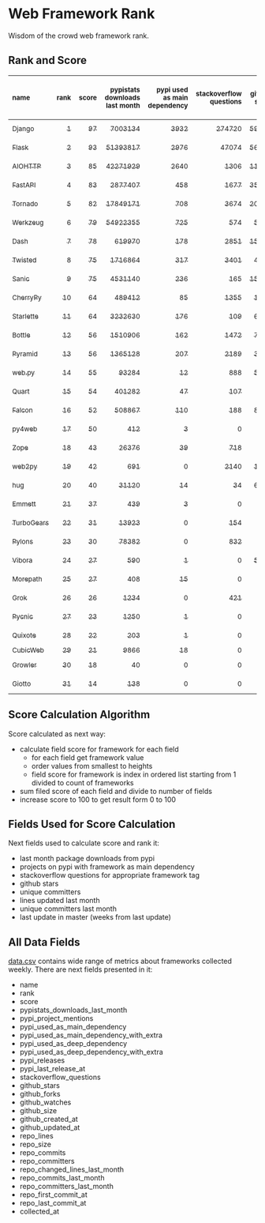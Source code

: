 # Web Framework Rank
Wisdom of the crowd web framework rank.

## Rank and Score
<sub>name</sub> | <sub>rank</sub> | <sub>score</sub> | <sub>pypistats downloads last month</sub> | <sub>pypi used as main dependency</sub> | <sub>stackoverflow questions</sub> | <sub>github stars</sub> | <sub>repo unique committers</sub> | <sub>repo changed lines last month</sub> | <sub>repo unique committers last month</sub> | <sub>repo last commit</sub>
:--- | ---: | ---: | ---: | ---: | ---: | ---: | ---: | ---: | ---: | ---:
[<sub>Django</sub>](https://github.com/django/django "first commit: 2005-07-13") | [<sub>1</sub>](# "  +0 last week") | [<sub>97</sub>](# "  +0 last week") | [<sub>7003134</sub>](# "  #5 in pypistats downloads last month +0.59% last week") | [<sub>3932</sub>](# "  #1 in pypi used as main dependency +0.41% last week") | [<sub>274720</sub>](# "  #1 in stackoverflow questions +0.17% last week") | [<sub>59577</sub>](# "  #1 in github stars +0.22% last week") | [<sub>2564</sub>](# "  #1 in repo unique committers +0.23% last week") | [<sub>4025</sub>](# "▲ #2 in repo changed lines last month +26.22% last week") | [<sub>38</sub>](# "  #1 in repo unique committers last month +8.57% last week") | [<sub>2021-09-10</sub>](# "  #1 in repo last commit 1 week ago")
[<sub>Flask</sub>](https://github.com/pallets/flask "first commit: 2010-04-06; uses: Werkzeug") | [<sub>2</sub>](# "  +0 last week") | [<sub>93</sub>](# "  +1 last week") | [<sub>51393817</sub>](# "  #2 in pypistats downloads last month -0.26% last week") | [<sub>2976</sub>](# "  #2 in pypi used as main dependency +0.37% last week") | [<sub>47074</sub>](# "  #2 in stackoverflow questions +0.11% last week") | [<sub>56577</sub>](# "  #2 in github stars +0.14% last week") | [<sub>754</sub>](# "  #2 in repo unique committers +0.27% last week") | [<sub>119</sub>](# "▲ #7 in repo changed lines last month -88.72% last week") | [<sub>6</sub>](# "  #4 in repo unique committers last month -40.0% last week") | [<sub>2021-09-08</sub>](# "▲ #1 in repo last commit 1 week ago")
[<sub>AIOHTTP</sub>](https://github.com/aio-libs/aiohttp "first commit: 2013-10-01") | [<sub>3</sub>](# "  +0 last week") | [<sub>85</sub>](# "  +2 last week") | [<sub>42271929</sub>](# "  #3 in pypistats downloads last month +2.29% last week") | [<sub>2640</sub>](# "  #3 in pypi used as main dependency +0.84% last week") | [<sub>1306</sub>](# "  #11 in stackoverflow questions +0.38% last week") | [<sub>11613</sub>](# "  #7 in github stars +0.26% last week") | [<sub>615</sub>](# "  #3 in repo unique committers +0.0% last week") | [<sub>325</sub>](# "▲ #6 in repo changed lines last month +1.88% last week") | [<sub>3</sub>](# "▲ #6 in repo unique committers last month +0.0% last week") | [<sub>2021-09-08</sub>](# "  #1 in repo last commit 1 week ago")
[<sub>FastAPI</sub>](https://github.com/tiangolo/fastapi "first commit: 2018-12-05; uses: Starlette") | [<sub>4</sub>](# "▲ +2 last week") | [<sub>83</sub>](# "▲ +3 last week") | [<sub>2877407</sub>](# "  #8 in pypistats downloads last month +2.65% last week") | [<sub>458</sub>](# "  #6 in pypi used as main dependency +1.33% last week") | [<sub>1677</sub>](# "  #8 in stackoverflow questions +2.38% last week") | [<sub>35735</sub>](# "  #3 in github stars +0.55% last week") | [<sub>255</sub>](# "  #10 in repo unique committers +0.0% last week") | [<sub>2476</sub>](# "▲ #5 in repo changed lines last month +0.73% last week") | [<sub>6</sub>](# "▲ #4 in repo unique committers last month +0.0% last week") | [<sub>2021-09-10</sub>](# "▲ #1 in repo last commit 1 week ago")
[<sub>Tornado</sub>](https://github.com/tornadoweb/tornado "first commit: 2009-09-09") | [<sub>5</sub>](# "  +0 last week") | [<sub>82</sub>](# "  +1 last week") | [<sub>17849171</sub>](# "  #4 in pypistats downloads last month -1.1% last week") | [<sub>708</sub>](# "  #5 in pypi used as main dependency +0.57% last week") | [<sub>3674</sub>](# "  #3 in stackoverflow questions +0.05% last week") | [<sub>20183</sub>](# "  #4 in github stars +0.09% last week") | [<sub>428</sub>](# "  #5 in repo unique committers +0.0% last week") | [<sub>52</sub>](# "▲ #12 in repo changed lines last month +0.0% last week") | [<sub>3</sub>](# "▲ #6 in repo unique committers last month +0.0% last week") | [<sub>2021-08-26</sub>](# "▼ #12 in repo last commit 3 weeks ago")
[<sub>Werkzeug</sub>](https://github.com/pallets/werkzeug "first commit: 2007-05-04; used by: Flask and Quart") | [<sub>6</sub>](# "▼ -2 last week") | [<sub>79</sub>](# "▼ -3 last week") | [<sub>54922355</sub>](# "  #1 in pypistats downloads last month +2.62% last week") | [<sub>725</sub>](# "  #4 in pypi used as main dependency +0.55% last week") | [<sub>574</sub>](# "  #15 in stackoverflow questions +0.7% last week") | [<sub>5818</sub>](# "  #12 in github stars +0.09% last week") | [<sub>441</sub>](# "  #4 in repo unique committers +0.0% last week") | [<sub>56</sub>](# "▼ #11 in repo changed lines last month -96.07% last week") | [<sub>3</sub>](# "▼ #6 in repo unique committers last month -72.73% last week") | [<sub>2021-09-08</sub>](# "▲ #1 in repo last commit 1 week ago")
[<sub>Dash</sub>](https://github.com/plotly/dash "first commit: 2015-04-10") | [<sub>7</sub>](# "  +0 last week") | [<sub>78</sub>](# "  -1 last week") | [<sub>619970</sub>](# "  #12 in pypistats downloads last month -0.83% last week") | [<sub>178</sub>](# "  #10 in pypi used as main dependency +0.56% last week") | [<sub>2851</sub>](# "  #5 in stackoverflow questions +0.78% last week") | [<sub>15128</sub>](# "  #6 in github stars +0.29% last week") | [<sub>119</sub>](# "  #17 in repo unique committers +0.0% last week") | [<sub>567624</sub>](# "  #1 in repo changed lines last month -26.47% last week") | [<sub>12</sub>](# "  #2 in repo unique committers last month +0.0% last week") | [<sub>2021-09-03</sub>](# "▼ #9 in repo last commit 2 weeks ago")
[<sub>Twisted</sub>](https://github.com/twisted/twisted "first commit: 2001-07-09") | [<sub>8</sub>](# "▲ +1 last week") | [<sub>75</sub>](# "▲ -3 last week") | [<sub>1716864</sub>](# "  #9 in pypistats downloads last month -1.14% last week") | [<sub>317</sub>](# "  #7 in pypi used as main dependency +0.0% last week") | [<sub>3401</sub>](# "  #4 in stackoverflow questions +0.0% last week") | [<sub>4365</sub>](# "  #15 in github stars +0.16% last week") | [<sub>264</sub>](# "  #8 in repo unique committers +0.0% last week") | [<sub>65</sub>](# "▼ #9 in repo changed lines last month -99.78% last week") | [<sub>2</sub>](# "▼ #11 in repo unique committers last month -60.0% last week") | [<sub>2021-09-06</sub>](# "▲ #1 in repo last commit 1 week ago")
[<sub>Sanic</sub>](https://github.com/sanic-org/sanic "first commit: 2016-05-26") | [<sub>9</sub>](# "▼ -1 last week") | [<sub>75</sub>](# "▼ -3 last week") | [<sub>4531140</sub>](# "  #6 in pypistats downloads last month -5.07% last week") | [<sub>236</sub>](# "  #8 in pypi used as main dependency +0.0% last week") | [<sub>165</sub>](# "  #18 in stackoverflow questions -0.6% last week") | [<sub>15353</sub>](# "  #5 in github stars +0.2% last week") | [<sub>333</sub>](# "  #7 in repo unique committers +0.0% last week") | [<sub>2596</sub>](# "▲ #4 in repo changed lines last month -13.73% last week") | [<sub>2</sub>](# "▼ #11 in repo unique committers last month -60.0% last week") | [<sub>2021-09-01</sub>](# "▼ #9 in repo last commit 2 weeks ago")
[<sub>CherryPy</sub>](https://github.com/cherrypy/cherrypy "first commit: 2004-11-20") | [<sub>10</sub>](# "▲ +7 last week") | [<sub>64</sub>](# "▲ +15 last week") | [<sub>489412</sub>](# "  #14 in pypistats downloads last month -1.09% last week") | [<sub>85</sub>](# "  #14 in pypi used as main dependency +1.19% last week") | [<sub>1355</sub>](# "  #10 in stackoverflow questions +0.15% last week") | [<sub>1445</sub>](# "  #18 in github stars +0.07% last week") | [<sub>142</sub>](# "  #15 in repo unique committers +0.71% last week") | [<sub>24</sub>](# "▲ #13 in repo changed lines last month +100% last week") | [<sub>3</sub>](# "▲ #6 in repo unique committers last month +100% last week") | [<sub>2021-09-07</sub>](# "▲ #1 in repo last commit 1 week ago")
[<sub>Starlette</sub>](https://github.com/encode/starlette "first commit: 2018-06-25; used by: FastAPI") | [<sub>11</sub>](# "▼ -1 last week") | [<sub>64</sub>](# "▼ +1 last week") | [<sub>3232630</sub>](# "  #7 in pypistats downloads last month +2.4% last week") | [<sub>176</sub>](# "  #11 in pypi used as main dependency +0.0% last week") | [<sub>109</sub>](# "  #20 in stackoverflow questions +0.0% last week") | [<sub>6018</sub>](# "  #11 in github stars +0.35% last week") | [<sub>167</sub>](# "  #14 in repo unique committers +0.0% last week") | [<sub>72</sub>](# "▲ #8 in repo changed lines last month +0.0% last week") | [<sub>2</sub>](# "▲ #11 in repo unique committers last month +0.0% last week") | [<sub>2021-08-19</sub>](# "▼ #13 in repo last commit 4 weeks ago")
[<sub>Bottle</sub>](https://github.com/bottlepy/bottle "first commit: 2009-06-30") | [<sub>12</sub>](# "  +0 last week") | [<sub>56</sub>](# "  +0 last week") | [<sub>1510906</sub>](# "  #10 in pypistats downloads last month -7.64% last week") | [<sub>162</sub>](# "  #12 in pypi used as main dependency +0.62% last week") | [<sub>1472</sub>](# "  #9 in stackoverflow questions +0.07% last week") | [<sub>7357</sub>](# "  #9 in github stars +0.15% last week") | [<sub>221</sub>](# "  #11 in repo unique committers +0.0% last week") | [<sub>0</sub>](# "▼ #16 in repo changed lines last month +100% last week") | [<sub>0</sub>](# "▼ #16 in repo unique committers last month +100% last week") | [<sub>2021-07-07</sub>](# "  #19 in repo last commit 10 weeks ago")
[<sub>Pyramid</sub>](https://github.com/Pylons/pyramid "first commit: 2008-07-04; used by: CubicWeb") | [<sub>13</sub>](# "  +0 last week") | [<sub>56</sub>](# "  +0 last week") | [<sub>1365128</sub>](# "  #11 in pypistats downloads last month -0.47% last week") | [<sub>207</sub>](# "  #9 in pypi used as main dependency +0.0% last week") | [<sub>2189</sub>](# "  #6 in stackoverflow questions +0.05% last week") | [<sub>3594</sub>](# "  #16 in github stars +0.11% last week") | [<sub>354</sub>](# "  #6 in repo unique committers +0.0% last week") | [<sub>0</sub>](# "▼ #16 in repo changed lines last month +100% last week") | [<sub>0</sub>](# "▼ #16 in repo unique committers last month +100% last week") | [<sub>2021-03-15</sub>](# "  #23 in repo last commit 26 weeks ago")
[<sub>web.py</sub>](https://github.com/webpy/webpy "first commit: 1970-01-01") | [<sub>14</sub>](# "▼ -3 last week") | [<sub>55</sub>](# "▼ -2 last week") | [<sub>93284</sub>](# "  #16 in pypistats downloads last month -2.31% last week") | [<sub>12</sub>](# "  #20 in pypi used as main dependency +0.0% last week") | [<sub>888</sub>](# "  #12 in stackoverflow questions +0.0% last week") | [<sub>5609</sub>](# "  #14 in github stars +0.12% last week") | [<sub>89</sub>](# "  #18 in repo unique committers +0.0% last week") | [<sub>2</sub>](# "▼ #15 in repo changed lines last month +0.0% last week") | [<sub>1</sub>](# "▼ #14 in repo unique committers last month +0.0% last week") | [<sub>2021-09-02</sub>](# "▼ #9 in repo last commit 2 weeks ago")
[<sub>Quart</sub>](https://gitlab.com/pgjones/quart "first commit: 2017-05-14; uses: Werkzeug") | [<sub>15</sub>](# "▼ -1 last week") | [<sub>54</sub>](# "▼ +1 last week") | [<sub>401282</sub>](# "  #15 in pypistats downloads last month +6.61% last week") | [<sub>47</sub>](# "  #15 in pypi used as main dependency +0.0% last week") | [<sub>107</sub>](# "  #21 in stackoverflow questions +0.94% last week") | [<sub>937</sub>](# "  #19 in github stars +0.21% last week") | [<sub>61</sub>](# "  #19 in repo unique committers +0.0% last week") | [<sub>60</sub>](# "▲ #10 in repo changed lines last month +0.0% last week") | [<sub>3</sub>](# "▲ #6 in repo unique committers last month +0.0% last week") | [<sub>2021-08-19</sub>](# "▼ #13 in repo last commit 4 weeks ago")
[<sub>Falcon</sub>](https://github.com/falconry/falcon "first commit: 2012-12-06; used by: hug") | [<sub>16</sub>](# "▼ -1 last week") | [<sub>52</sub>](# "▼ -1 last week") | [<sub>508867</sub>](# "  #13 in pypistats downloads last month +0.55% last week") | [<sub>110</sub>](# "  #13 in pypi used as main dependency +0.0% last week") | [<sub>188</sub>](# "  #17 in stackoverflow questions +0.0% last week") | [<sub>8549</sub>](# "  #8 in github stars +0.19% last week") | [<sub>180</sub>](# "  #12 in repo unique committers +0.0% last week") | [<sub>0</sub>](# "▼ #16 in repo changed lines last month +100% last week") | [<sub>0</sub>](# "▼ #16 in repo unique committers last month +100% last week") | [<sub>2021-08-03</sub>](# "▼ #16 in repo last commit 6 weeks ago")
[<sub>py4web</sub>](https://github.com/web2py/py4web "first commit: 2019-03-25") | [<sub>17</sub>](# "▼ -1 last week") | [<sub>50</sub>](# "▼ -1 last week") | [<sub>412</sub>](# "▼ #27 in pypistats downloads last month -35.12% last week") | [<sub>3</sub>](# "  #21 in pypi used as main dependency +0.0% last week") | [<sub>0</sub>](# "  #23 in stackoverflow questions +100% last week") | [<sub>156</sub>](# "  #26 in github stars +0.0% last week") | [<sub>57</sub>](# "  #20 in repo unique committers +0.0% last week") | [<sub>3771</sub>](# "  #3 in repo changed lines last month -2.46% last week") | [<sub>7</sub>](# "▲ #3 in repo unique committers last month -22.22% last week") | [<sub>2021-09-06</sub>](# "  #1 in repo last commit 1 week ago")
[<sub>Zope</sub>](https://github.com/zopefoundation/Zope "first commit: 1996-06-17") | [<sub>18</sub>](# "  +0 last week") | [<sub>43</sub>](# "  -1 last week") | [<sub>26376</sub>](# "  #19 in pypistats downloads last month -5.22% last week") | [<sub>39</sub>](# "  #16 in pypi used as main dependency +0.0% last week") | [<sub>718</sub>](# "  #14 in stackoverflow questions +0.0% last week") | [<sub>269</sub>](# "  #24 in github stars +0.37% last week") | [<sub>171</sub>](# "  #13 in repo unique committers +0.0% last week") | [<sub>0</sub>](# "▼ #16 in repo changed lines last month +100% last week") | [<sub>0</sub>](# "▼ #16 in repo unique committers last month +100% last week") | [<sub>2021-07-31</sub>](# "▼ #16 in repo last commit 7 weeks ago")
[<sub>web2py</sub>](https://github.com/web2py/web2py "first commit: 2011-11-23") | [<sub>19</sub>](# "  +0 last week") | [<sub>42</sub>](# "  +0 last week") | [<sub>691</sub>](# "  #24 in pypistats downloads last month +1.62% last week") | [<sub>0</sub>](# "  #26 in pypi used as main dependency +100% last week") | [<sub>2140</sub>](# "  #7 in stackoverflow questions +0.0% last week") | [<sub>1957</sub>](# "  #17 in github stars +0.0% last week") | [<sub>264</sub>](# "  #8 in repo unique committers +0.0% last week") | [<sub>0</sub>](# "▼ #16 in repo changed lines last month +100% last week") | [<sub>0</sub>](# "▼ #16 in repo unique committers last month +100% last week") | [<sub>2021-06-26</sub>](# "  #20 in repo last commit 12 weeks ago")
[<sub>hug</sub>](https://github.com/hugapi/hug "first commit: 2015-07-17; uses: Falcon") | [<sub>20</sub>](# "  +0 last week") | [<sub>40</sub>](# "  +0 last week") | [<sub>31120</sub>](# "  #18 in pypistats downloads last month +1.8% last week") | [<sub>14</sub>](# "  #19 in pypi used as main dependency +0.0% last week") | [<sub>34</sub>](# "  #22 in stackoverflow questions +0.0% last week") | [<sub>6544</sub>](# "  #10 in github stars +0.09% last week") | [<sub>123</sub>](# "  #16 in repo unique committers +0.0% last week") | [<sub>0</sub>](# "▼ #16 in repo changed lines last month +100% last week") | [<sub>0</sub>](# "▼ #16 in repo unique committers last month +100% last week") | [<sub>2020-08-10</sub>](# "  #26 in repo last commit 57 weeks ago")
[<sub>Emmett</sub>](https://github.com/emmett-framework/emmett "first commit: 2014-10-22") | [<sub>21</sub>](# "  +0 last week") | [<sub>37</sub>](# "  -3 last week") | [<sub>439</sub>](# "▲ #26 in pypistats downloads last month -17.01% last week") | [<sub>3</sub>](# "  #21 in pypi used as main dependency +0.0% last week") | [<sub>0</sub>](# "  #23 in stackoverflow questions +100% last week") | [<sub>702</sub>](# "  #21 in github stars +0.0% last week") | [<sub>21</sub>](# "  #26 in repo unique committers +0.0% last week") | [<sub>6</sub>](# "▼ #14 in repo changed lines last month -99.32% last week") | [<sub>1</sub>](# "▼ #14 in repo unique committers last month +0.0% last week") | [<sub>2021-08-19</sub>](# "▼ #13 in repo last commit 4 weeks ago")
[<sub>TurboGears</sub>](https://github.com/TurboGears/tg2 "first commit: 2007-06-27") | [<sub>22</sub>](# "  +0 last week") | [<sub>31</sub>](# "  -1 last week") | [<sub>13923</sub>](# "  #20 in pypistats downloads last month -9.18% last week") | [<sub>0</sub>](# "  #26 in pypi used as main dependency +100% last week") | [<sub>154</sub>](# "  #19 in stackoverflow questions +0.0% last week") | [<sub>768</sub>](# "  #20 in github stars +0.13% last week") | [<sub>35</sub>](# "  #23 in repo unique committers +0.0% last week") | [<sub>0</sub>](# "▼ #16 in repo changed lines last month +100% last week") | [<sub>0</sub>](# "▼ #16 in repo unique committers last month +100% last week") | [<sub>2021-05-26</sub>](# "  #21 in repo last commit 16 weeks ago")
[<sub>Pylons</sub>](https://github.com/Pylons/pylons "first commit: 2006-02-18") | [<sub>23</sub>](# "  +0 last week") | [<sub>30</sub>](# "  +0 last week") | [<sub>78382</sub>](# "  #17 in pypistats downloads last month -14.19% last week") | [<sub>0</sub>](# "  #26 in pypi used as main dependency +100% last week") | [<sub>832</sub>](# "  #13 in stackoverflow questions +0.0% last week") | [<sub>212</sub>](# "  #25 in github stars +0.0% last week") | [<sub>36</sub>](# "  #22 in repo unique committers +0.0% last week") | [<sub>0</sub>](# "▼ #16 in repo changed lines last month +100% last week") | [<sub>0</sub>](# "▼ #16 in repo unique committers last month +100% last week") | [<sub>2018-01-12</sub>](# "  #29 in repo last commit 192 weeks ago")
[<sub>Vibora</sub>](https://github.com/vibora-io/vibora "first commit: 2018-06-13") | [<sub>24</sub>](# "▲ +2 last week") | [<sub>27</sub>](# "▲ +0 last week") | [<sub>590</sub>](# "▲ #25 in pypistats downloads last month -1.34% last week") | [<sub>1</sub>](# "  #23 in pypi used as main dependency +0.0% last week") | [<sub>0</sub>](# "  #23 in stackoverflow questions +100% last week") | [<sub>5720</sub>](# "  #13 in github stars +0.05% last week") | [<sub>27</sub>](# "  #24 in repo unique committers +0.0% last week") | [<sub>0</sub>](# "▼ #16 in repo changed lines last month +100% last week") | [<sub>0</sub>](# "▼ #16 in repo unique committers last month +100% last week") | [<sub>2019-02-11</sub>](# "  #28 in repo last commit 135 weeks ago")
[<sub>Morepath</sub>](https://github.com/morepath/morepath "first commit: 2013-07-17") | [<sub>25</sub>](# "▼ -1 last week") | [<sub>27</sub>](# "▼ +0 last week") | [<sub>408</sub>](# "  #28 in pypistats downloads last month -19.37% last week") | [<sub>15</sub>](# "  #18 in pypi used as main dependency +0.0% last week") | [<sub>0</sub>](# "  #23 in stackoverflow questions +100% last week") | [<sub>390</sub>](# "  #23 in github stars +0.0% last week") | [<sub>27</sub>](# "  #24 in repo unique committers +0.0% last week") | [<sub>0</sub>](# "▼ #16 in repo changed lines last month +100% last week") | [<sub>0</sub>](# "▼ #16 in repo unique committers last month +100% last week") | [<sub>2021-04-18</sub>](# "  #22 in repo last commit 21 weeks ago")
[<sub>Grok</sub>](https://github.com/zopefoundation/grok "first commit: 2006-10-14") | [<sub>26</sub>](# "▼ -1 last week") | [<sub>26</sub>](# "▼ -1 last week") | [<sub>1234</sub>](# "▼ #23 in pypistats downloads last month -14.48% last week") | [<sub>0</sub>](# "  #26 in pypi used as main dependency +100% last week") | [<sub>421</sub>](# "  #16 in stackoverflow questions -0.24% last week") | [<sub>21</sub>](# "  #30 in github stars +0.0% last week") | [<sub>40</sub>](# "  #21 in repo unique committers +0.0% last week") | [<sub>0</sub>](# "▼ #16 in repo changed lines last month +100% last week") | [<sub>0</sub>](# "▼ #16 in repo unique committers last month +100% last week") | [<sub>2020-09-02</sub>](# "  #25 in repo last commit 54 weeks ago")
[<sub>Pycnic</sub>](https://github.com/nullism/pycnic "first commit: 2015-11-04") | [<sub>27</sub>](# "  +0 last week") | [<sub>23</sub>](# "  +0 last week") | [<sub>1250</sub>](# "▲ #22 in pypistats downloads last month -12.53% last week") | [<sub>1</sub>](# "  #23 in pypi used as main dependency +0.0% last week") | [<sub>0</sub>](# "  #23 in stackoverflow questions +100% last week") | [<sub>154</sub>](# "  #27 in github stars +0.0% last week") | [<sub>10</sub>](# "  #27 in repo unique committers +0.0% last week") | [<sub>0</sub>](# "▼ #16 in repo changed lines last month +100% last week") | [<sub>0</sub>](# "▼ #16 in repo unique committers last month +100% last week") | [<sub>2021-02-16</sub>](# "  #24 in repo last commit 30 weeks ago")
[<sub>Quixote</sub>](https://github.com/nascheme/quixote "first commit: 2006-03-16") | [<sub>28</sub>](# "  +0 last week") | [<sub>22</sub>](# "  -1 last week") | [<sub>203</sub>](# "  #29 in pypistats downloads last month -8.14% last week") | [<sub>1</sub>](# "  #23 in pypi used as main dependency +0.0% last week") | [<sub>0</sub>](# "  #23 in stackoverflow questions +100% last week") | [<sub>76</sub>](# "  #28 in github stars +1.33% last week") | [<sub>6</sub>](# "  #28 in repo unique committers +0.0% last week") | [<sub>0</sub>](# "▼ #16 in repo changed lines last month +100% last week") | [<sub>0</sub>](# "▼ #16 in repo unique committers last month +100% last week") | [<sub>2021-08-03</sub>](# "▼ #16 in repo last commit 6 weeks ago")
[<sub>CubicWeb</sub>](https://forge.extranet.logilab.fr/cubicweb/cubicweb "uses: Pyramid") | [<sub>29</sub>](# "  +0 last week") | [<sub>21</sub>](# "  +0 last week") | [<sub>9866</sub>](# "  #21 in pypistats downloads last month +23.7% last week") | [<sub>18</sub>](# "  #17 in pypi used as main dependency +0.0% last week") | [<sub>0</sub>](# "  #23 in stackoverflow questions +100% last week") | [<sub>0</sub>](# "  #31 in github stars +100% last week") | [<sub>0</sub>](# "  #31 in repo unique committers +100% last week") | [<sub>0</sub>](# "▼ #16 in repo changed lines last month +100% last week") | [<sub>0</sub>](# "▼ #16 in repo unique committers last month +100% last week") | [<sub></sub>](# "  #30 in repo last commit")
[<sub>Growler</sub>](https://github.com/pyGrowler/Growler "first commit: 2014-08-17") | [<sub>30</sub>](# "  +0 last week") | [<sub>18</sub>](# "  -1 last week") | [<sub>40</sub>](# "  #31 in pypistats downloads last month -29.82% last week") | [<sub>0</sub>](# "  #26 in pypi used as main dependency +100% last week") | [<sub>0</sub>](# "  #23 in stackoverflow questions +100% last week") | [<sub>686</sub>](# "  #22 in github stars +0.0% last week") | [<sub>6</sub>](# "  #28 in repo unique committers +0.0% last week") | [<sub>0</sub>](# "▼ #16 in repo changed lines last month +100% last week") | [<sub>0</sub>](# "▼ #16 in repo unique committers last month +100% last week") | [<sub>2020-03-08</sub>](# "  #27 in repo last commit 79 weeks ago")
[<sub>Giotto</sub>](https://github.com/priestc/giotto "first commit: 2012-02-26") | [<sub>31</sub>](# "  +0 last week") | [<sub>14</sub>](# "  +0 last week") | [<sub>138</sub>](# "  #30 in pypistats downloads last month -14.81% last week") | [<sub>0</sub>](# "  #26 in pypi used as main dependency +100% last week") | [<sub>0</sub>](# "  #23 in stackoverflow questions +100% last week") | [<sub>53</sub>](# "  #29 in github stars +0.0% last week") | [<sub>3</sub>](# "  #30 in repo unique committers +0.0% last week") | [<sub>0</sub>](# "▼ #16 in repo changed lines last month +100% last week") | [<sub>0</sub>](# "▼ #16 in repo unique committers last month +100% last week") | [<sub>2013-10-07</sub>](# "  #30 in repo last commit 414 weeks ago")

## Score Calculation Algorithm
Score calculated as next way:
- calculate field score for framework for each field
  - for each field get framework value
  - order values from smallest to heights
  - field score for framework is index in ordered list starting from 1 divided to count of frameworks
- sum filed score of each field and divide to number of fields
- increase score to 100 to get result form 0 to 100

## Fields Used for Score Calculation
Next fields used to calculate score and rank it:
- last month package downloads from pypi
- projects on pypi with framework as main dependency
- stackoverflow questions for appropriate framework tag
- github stars
- unique committers
- lines updated last month
- unique committers last month
- last update in master (weeks from last update)

## All Data Fields
[data.csv](data.csv) contains wide range of metrics about frameworks collected weekly.
There are next fields presented in it: 

- name
- rank
- score
- pypistats_downloads_last_month
- pypi_project_mentions
- pypi_used_as_main_dependency
- pypi_used_as_main_dependency_with_extra
- pypi_used_as_deep_dependency
- pypi_used_as_deep_dependency_with_extra
- pypi_releases
- pypi_last_release_at
- stackoverflow_questions
- github_stars
- github_forks
- github_watches
- github_size
- github_created_at
- github_updated_at
- repo_lines
- repo_size
- repo_commits
- repo_committers
- repo_changed_lines_last_month
- repo_commits_last_month
- repo_committers_last_month
- repo_first_commit_at
- repo_last_commit_at
- collected_at
